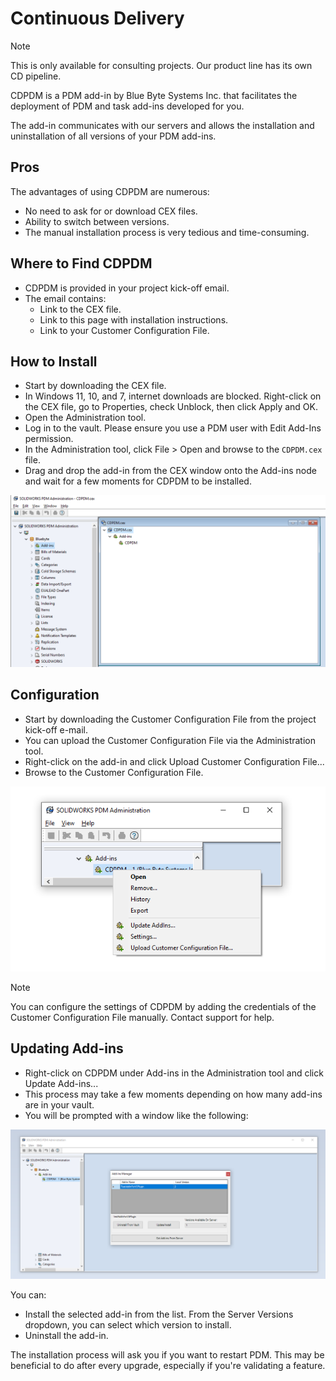 # Continuous Delivery

>[!NOTE]
> This is only available for consulting projects. Our product line has its own CD pipeline.


CDPDM is a PDM add-in by Blue Byte Systems Inc. that facilitates the deployment of PDM and task add-ins developed for you.

The add-in communicates with our servers and allows the installation and uninstallation of all versions of your PDM add-ins.

## Pros

The advantages of using CDPDM are numerous:

- No need to ask for or download CEX files.
- Ability to switch between versions.
- The manual installation process is very tedious and time-consuming.

## Where to Find CDPDM

- CDPDM is provided in your project kick-off email.
- The email contains:
  - Link to the CEX file.
  - Link to this page with installation instructions.
  - Link to your Customer Configuration File.

## How to Install

- Start by downloading the CEX file.
- In Windows 11, 10, and 7, internet downloads are blocked. Right-click on the CEX file, go to Properties, check Unblock, then click Apply and OK.
- Open the Administration tool.
- Log in to the vault. Please ensure you use a PDM user with Edit Add-Ins permission.
- In the Administration tool, click File > Open and browse to the `CDPDM.cex` file.
- Drag and drop the add-in from the CEX window onto the Add-ins node and wait for a few moments for CDPDM to be installed.

![CDPDM Installation](../images/cdpdm.png)

## Configuration
- Start by downloading the Customer Configuration File from the project kick-off e-mail.
- You can upload the Customer Configuration File via the Administration tool. 
- Right-click on the add-in and click Upload Customer Configuration File...
- Browse to the Customer Configuration File.


![CDPDM Menu](../images/cdpdm_menu.png)

>[!NOTE]
> You can configure the settings of CDPDM by adding the credentials of the Customer Configuration File manually. Contact support for help.


## Updating Add-ins

- Right-click on CDPDM under Add-ins in the Administration tool and click Update Add-ins...
- This process may take a few moments depending on how many add-ins are in your vault.
- You will be prompted with a window like the following:

![CDPDM Update](../images/cdpdm_updateaddins.png)

You can:

- Install the selected add-in from the list. From the Server Versions dropdown, you can select which version to install.
- Uninstall the add-in.

The installation process will ask you if you want to restart PDM. This may be beneficial to do after every upgrade, especially if you're validating a feature.
